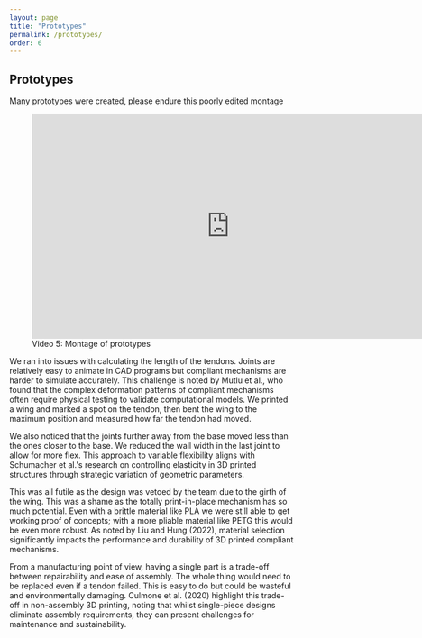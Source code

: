 ```yaml
---
layout: page
title: "Prototypes"
permalink: /prototypes/
order: 6
---
```


## Prototypes

Many prototypes were created, please endure this poorly edited montage

<figure>
  <iframe width="700" height="400" src="https://www.youtube.com/embed/eGq_Y_jL0Yc" frameborder="0" allowfullscreen></iframe>
  <figcaption>Video 5: Montage of prototypes</figcaption>   
</figure>

We ran into issues with calculating the length of the tendons. Joints are relatively easy to animate in CAD programs but compliant mechanisms are harder to simulate accurately. This challenge is noted by Mutlu et al., who found that the complex deformation patterns of compliant mechanisms often require physical testing to validate computational models. We printed a wing and marked a spot on the tendon, then bent the wing to the maximum position and measured how far the tendon had moved.

We also noticed that the joints further away from the base moved less than the ones closer to the base. We reduced the wall width in the last joint to allow for more flex. This approach to variable flexibility aligns with Schumacher et al.'s research on controlling elasticity in 3D printed structures through strategic variation of geometric parameters.

This was all futile as the design was vetoed by the team due to the girth of the wing. This was a shame as the totally print-in-place mechanism has so much potential. Even with a brittle material like PLA we were still able to get working proof of concepts; with a more pliable material like PETG this would be even more robust. As noted by Liu and Hung (2022), material selection significantly impacts the performance and durability of 3D printed compliant mechanisms.

From a manufacturing point of view, having a single part is a trade-off between repairability and ease of assembly. The whole thing would need to be replaced even if a tendon failed. This is easy to do but could be wasteful and environmentally damaging. Culmone et al. (2020) highlight this trade-off in non-assembly 3D printing, noting that whilst single-piece designs eliminate assembly requirements, they can present challenges for maintenance and sustainability.
